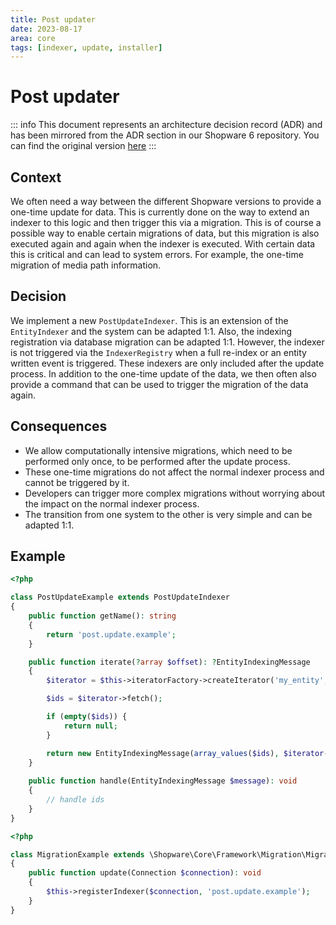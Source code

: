 ```yaml
---
title: Post updater
date: 2023-08-17
area: core
tags: [indexer, update, installer]
---
```


# Post updater

::: info
This document represents an architecture decision record (ADR) and has been mirrored from the ADR section in our Shopware 6 repository.
You can find the original version [here](https://github.com/shopware/shopware/blob/trunk/adr/2023-08-27-post-updater.md)
:::

## Context
We often need a way between the different Shopware versions to provide a one-time update for data. This is currently done on the way to extend an indexer to this logic and then trigger this via a migration. 
This is of course a possible way to enable certain migrations of data, but this migration is also executed again and again when the indexer is executed. 
With certain data this is critical and can lead to system errors. For example, the one-time migration of media path information.

## Decision

We implement a new `PostUpdateIndexer`. This is an extension of the `EntityIndexer` and the system can be adapted 1:1. Also, the indexing registration via database migration can be adapted 1:1. 
However, the indexer is not triggered via the `IndexerRegistry` when a full re-index or an entity written event is triggered.
These indexers are only included after the update process.
In addition to the one-time update of the data, we then often also provide a command that can be used to trigger the migration of the data again.

## Consequences

- We allow computationally intensive migrations, which need to be performed only once, to be performed after the update process.
- These one-time migrations do not affect the normal indexer process and cannot be triggered by it.
- Developers can trigger more complex migrations without worrying about the impact on the normal indexer process.
- The transition from one system to the other is very simple and can be adapted 1:1.

## Example

```php
<?php

class PostUpdateExample extends PostUpdateIndexer
{
    public function getName(): string
    {
        return 'post.update.example';
    }

    public function iterate(?array $offset): ?EntityIndexingMessage
    {
        $iterator = $this->iteratorFactory->createIterator('my_entity', $offset);

        $ids = $iterator->fetch();

        if (empty($ids)) {
            return null;
        }

        return new EntityIndexingMessage(array_values($ids), $iterator->getOffset());
    }
    
    public function handle(EntityIndexingMessage $message): void
    {
        // handle ids
    }
}
```

```php
<?php

class MigrationExample extends \Shopware\Core\Framework\Migration\MigrationStep
{
    public function update(Connection $connection): void
    {
        $this->registerIndexer($connection, 'post.update.example');
    }
}
```
